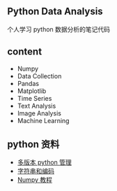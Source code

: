 ## Python Data Analysis

个人学习 python 数据分析的笔记代码

## content
- Numpy
- Data Collection
- Pandas
- Matplotlib
- Time Series
- Text Analysis
- Image Analysis
- Machine Learning

## python 资料

- [多版本 python 管理](https://conda.io/docs/user-guide/tasks/manage-python.html)
- [字符串和编码](https://www.liaoxuefeng.com/wiki/0014316089557264a6b348958f449949df42a6d3a2e542c000/001431664106267f12e9bef7ee14cf6a8776a479bdec9b9000)
- [Numpy 教程](http://cs231n.github.io/python-numpy-tutorial/)